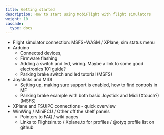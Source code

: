 ```yaml
---
title: Getting started
description: How to start using MobiFlight with flight simulators
weight: 10
cascade:
  type: docs
---
```


- Flight simulator connection: MSFS+WASM / XPlane, sim status menu
- Arduino
  - Connected devices,
  - Firmware flashing
  - Adding a switch and led, wiring. Maybe a link to some good electronics 101 guide?
  - Parking brake switch and led tutorial (MSFS)
- Joysticks and MIDI
  - Setting up, making sure support is enabled, how to find controls in MF
  - Parking brake example with both basic Joystick and Midi (Xtouch?) (MSFS)
- XPlane and FSUIPC connections - quick overview
- WinWing / MiniFCU / Other off the shelf panels
  - Pointers to FAQ / wiki pages
  - Links to Flightsim.to / Xplane.to for profiles / @otyq profile list on github
